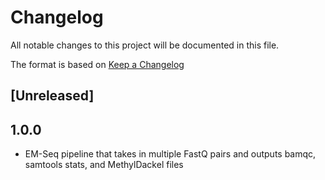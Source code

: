 # Changelog

All notable changes to this project will be documented in this file.

The format is based on [Keep a Changelog](https://keepachangelog.com/en/1.0.0/)

## [Unreleased]

## 1.0.0
* EM-Seq pipeline that takes in multiple FastQ pairs and outputs bamqc, samtools stats, and MethylDackel files
